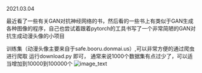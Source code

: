 2021.03.04

最近看了一些有关GAN对抗神经网络的书，然后看的一些书上有类似于GAN生成各种图像的程序，自己也尝试着跟着pytorch的工具书写了一个非常简陋的GAN对抗生成动漫头像的小项目

训练集（动漫头像主要来自于safe.booru.donmai.us）,可以非常方便的通过爬虫进行爬取
运行download.py 即可， 通常来说1000个数据集有点过少了，可以适当增加到10000到100000个
![image_text](https://github.com/Samxus/Anim_GAN/blob/main/data/images/2.jpg)

